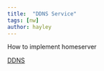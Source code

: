 ```yaml
---
title:  "DDNS Service"
tags: [nw]
author: hayley
---
```


How to implement homeserver <br/>

[DDNS](https://blog.hangadac.com/2017/07/22/%ED%99%88%EC%84%9C%EB%B2%84-%EA%B5%AC%EC%B6%95%EA%B8%B0-ddns-%EC%84%A4%EC%A0%95%ED%95%98%EA%B8%B0/)
